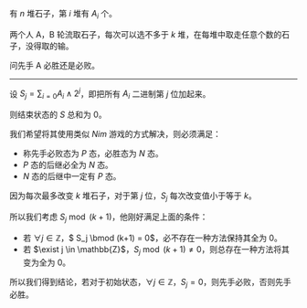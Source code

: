有 $n$ 堆石子，第 $i$ 堆有 $A_i$ 个。

两个人 A，B 轮流取石子，每次可以选不多于 $k$ 堆，在每堆中取走任意个数的石子，没得取的输。

问先手 A 必胜还是必败。

---

设 $S_j = \sum_{i=0} A_i \land 2^j$，即把所有 $A_i$ 二进制第 $j$ 位加起来。

则结束状态的 $S$ 总和为 $0$。



我们希望将其使用类似 $Nim$ 游戏的方式解决，则必须满足：

+ 称先手必败态为 $P$ 态，必胜态为 $N$ 态。
+ $P$ 态的后继必全为 $N$ 态。
+ $N$ 态的后继中一定有 $P$ 态。



因为每次最多改变 $k$ 堆石子，对于第 $j$ 位，$S_j$ 每次改变值小于等于 $k$。

所以我们考虑 $S_j \bmod (k+1)$，他刚好满足上面的条件：

+ 若 $\forall j \in \mathbb{Z}$，$ S_j \bmod (k+1) = 0$，必不存在一种方法保持其全为 $0$。
+ 若 $\exist j \in \mathbb{Z}$，$S_j \bmod (k+1) \ne 0$，则总存在一种方法将其变为全为 $0$。



所以我们得到结论，若对于初始状态，$\forall j \in \mathbb{Z}$，$S_j = 0$，则先手必败，否则先手必胜。